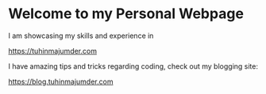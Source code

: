<H1>Welcome to my Personal Webpage</H1>

I am showcasing my skills and experience in

https://tuhinmajumder.com


I have amazing tips and tricks regarding coding, check out my blogging site: 

https://blog.tuhinmajumder.com